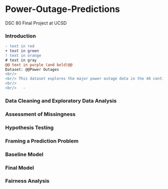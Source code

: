 # Power-Outage-Predictions
DSC 80 Final Project at UCSD

### Introduction
```diff
- text in red
+ text in green
! text in orange
# text in gray
@@ text in purple (and bold)@@
Dataset: @@Power Outages
<br/> 
<br/> This dataset explores the major power outage data in the 48 contiguous states in the US from January 2000 to July 2016. 
<br/>
<br/>   - 
```

### Data Cleaning and Exploratory Data Analysis
### Assessment of Missingness
### Hypothesis Testing
### Framing a Prediction Problem
### Baseline Model
### Final Model
### Fairness Analysis
